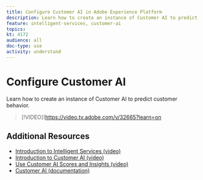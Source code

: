 ```yaml
---
title: Configure Customer AI in Adobe Experience Platform
description: Learn how to create an instance of Customer AI to predict customer behavior.
feature: intelligent-services, customer-ai
topics:
kt: 4172
audience: all
doc-type: use
activity: understand
---
```


# Configure Customer AI

Learn how to create an instance of Customer AI to predict customer behavior.

>[!VIDEO](https://video.tv.adobe.com/v/32665?learn=on

## Additional Resources

* [Introduction to Intelligent Services (video)](introduction-to-intelligent-services.md)
* [Introduction to Customer AI (video)](introduction-to-customer-ai.md)
* [Use Customer AI Scores and Insights (video)](use-customer-ai-scores-and-insights.md)
* [Customer AI (documentation)](https://docs.adobe.com/content/help/en/experience-platform/intelligent-services/customer-ai/overview.html)